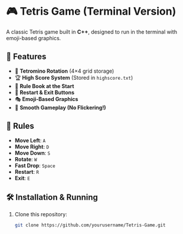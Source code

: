 # 🎮 Tetris Game (Terminal Version)

A classic Tetris game built in **C++**, designed to run in the terminal with emoji-based graphics.

## 🚀 Features
- 🎲 **Tetromino Rotation** (4×4 grid storage)
- 🏆 **High Score System** (Stored in `highscore.txt`)
- 📖 **Rule Book at the Start**
- 🔄 **Restart & Exit Buttons**
- 🎭 **Emoji-Based Graphics**
- 🚀 **Smooth Gameplay (No Flickering!)**

## 📜 Rules
- **Move Left**: `A`
- **Move Right**: `D`
- **Move Down**: `S`
- **Rotate**: `W`
- **Fast Drop**: `Space`
- **Restart**: `R`
- **Exit**: `E`

## 🛠 Installation & Running
1. Clone this repository:
   ```sh
   git clone https://github.com/yourusername/Tetris-Game.git
